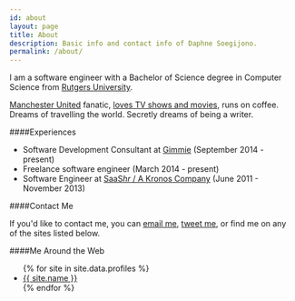 ```yaml
---
id: about
layout: page
title: About
description: Basic info and contact info of Daphne Soegijono.
permalink: /about/
---
```


I am a software engineer with a Bachelor of Science degree in Computer Science from [Rutgers University](http://nb.rutgers.edu/).

[Manchester United](http://www.manutd.com/) fanatic, [loves TV shows and movies](http://my-sedentary-life.blogspot.com/), runs on coffee.
Dreams of travelling the world. Secretly dreams of being a writer.

####Experiences

- Software Development Consultant at [Gimmie](http://www.gimmie.io/) (September 2014 - present)
- Freelance software engineer (March 2014 - present)
- Software Engineer at [SaaS*hr* / A Kronos Company](http://saashr.com/ta/shr2/index.jsp) (June 2011 - November 2013)

####Contact Me

If you'd like to contact me, you can <a href="mailto:d.soegijono@gmail.com">email me</a>,
<a title="Twitter" href="https://twitter.com/intent/tweet?screen_name=dsoegijono">tweet me</a>, or find me on any of the sites listed below.

####Me Around the Web

<div class="profiles">
  <ul>
    {% for site in site.data.profiles %}
      <li><a href="{{ site.url }}"><i class="fa fa-{{ site.icon }}"></i> {{ site.name }}</a></li>
    {% endfor %}
  </ul>
</div>
